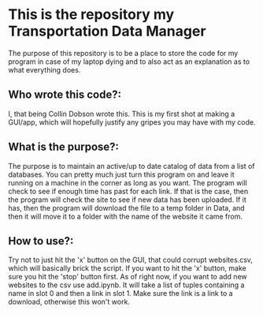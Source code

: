 # This is the repository my Transportation Data Manager
The purpose of this repository is to be a place to store the code for my program in case of my laptop dying and to also act as an explanation as to what everything does.

## Who wrote this code?:
I, that being Collin Dobson wrote this. This is my first shot at making a GUI/app, which will hopefully justify any gripes you may have with my code. 

## What is the purpose?:
The purpose is to maintain an active/up to date catalog of data from a list of databases. You can pretty much just turn this program on and leave it running on a machine in the corner as long as you want. The program will check to see if enough time has past for each link. If that is the case, then the program will check the site to see if new data has been uploaded. If it has, then the program will download the file to a temp folder in Data, and then it will move it to a folder with the name of the website it came from. 

## How to use?:
Try not to just hit the 'x' button on the GUI, that could corrupt websites.csv, which will basically brick the script. If you want to hit the 'x' button, make sure you hit the 'stop' button first. As of right now, if you want to add new websites to the csv use add.ipynb. It will take a list of tuples containing a name in slot 0 and then a link in slot 1. Make sure the link is a link to a download, otherwise this won't work.
